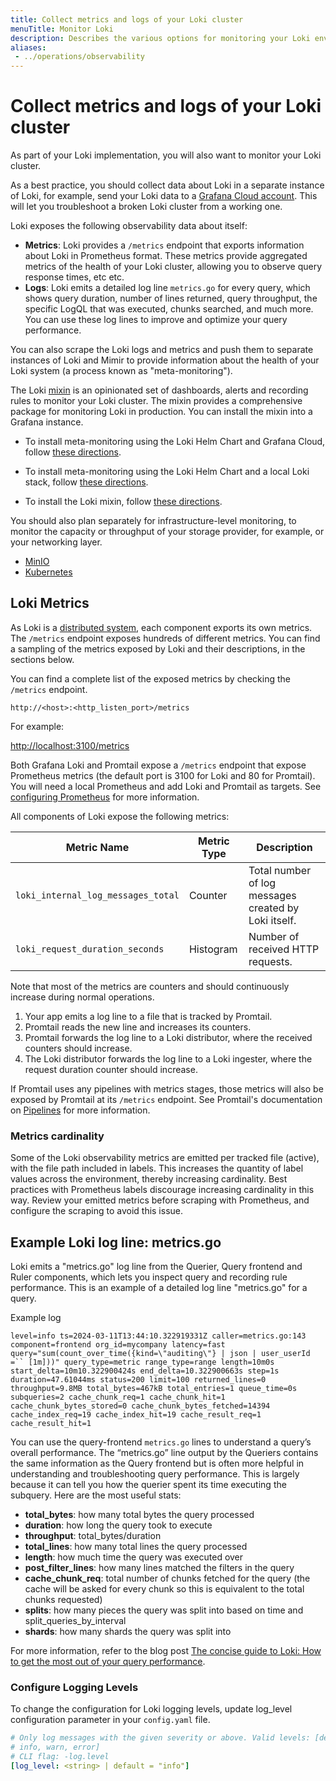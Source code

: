 ```yaml
---
title: Collect metrics and logs of your Loki cluster
menuTitle: Monitor Loki
description: Describes the various options for monitoring your Loki environment, and the metrics available.
aliases: 
 - ../operations/observability
---
```

# Collect metrics and logs of your Loki cluster

As part of your Loki implementation, you will also want to monitor your Loki cluster.

As a best practice, you should collect data about Loki in a separate instance of Loki, for example, send your Loki data to a [Grafana Cloud account](https://grafana.com/products/cloud/). This will let you troubleshoot a broken Loki cluster from a working one.

Loki exposes the following observability data about itself:

- **Metrics**: Loki provides a `/metrics` endpoint that exports information about Loki in Prometheus format. These metrics provide aggregated metrics of the health of your Loki cluster, allowing you to observe query response times, etc etc.
- **Logs**: Loki emits a detailed log line `metrics.go` for every query, which shows query duration, number of lines returned, query throughput, the specific LogQL that was executed, chunks searched, and much more. You can use these log lines to improve and optimize your query performance.

You can also scrape the Loki logs and metrics and push them to separate instances of Loki and Mimir to provide information about the health of your Loki system (a process known as "meta-monitoring").

The Loki [mixin](https://github.com/grafana/loki/blob/main/production/loki-mixin) is an opinionated set of dashboards, alerts and recording rules to monitor your Loki cluster. The mixin provides a comprehensive package for monitoring Loki in production. You can install the mixin into a Grafana instance.

- To install meta-monitoring using the Loki Helm Chart and Grafana Cloud, follow [these directions](https://grafana.com/docs/loki/<LOKI_VERSION>/setup/install/helm/monitor-and-alert/with-grafana-cloud/).

- To install meta-monitoring using the Loki Helm Chart and a local Loki stack, follow [these directions](https://grafana.com/docs/loki/<LOKI_VERSION>/setup/install/helm/monitor-and-alert/with-local-monitoring/).

- To install the Loki mixin, follow [these directions](mixins/).

You should also plan separately for infrastructure-level monitoring, to monitor the capacity or throughput of your storage provider, for example, or your networking layer.

- [MinIO](https://min.io/docs/minio/linux/operations/monitoring/collect-minio-metrics-using-prometheus.html)
- [Kubernetes](https://grafana.com/docs/grafana-cloud/monitor-infrastructure/kubernetes-monitoring/)

## Loki Metrics

As Loki is a [distributed system](https://grafana.com/docs/loki/<LOKI_VERSION>/get-started/components/), each component exports its own metrics. The `/metrics` endpoint exposes hundreds of different metrics. You can find a sampling of the metrics exposed by Loki and their descriptions, in the sections below.

You can find a complete list of the exposed metrics by checking the `/metrics` endpoint.

`http://<host>:<http_listen_port>/metrics`

For example:

[http://localhost:3100/metrics](http://localhost:3100/metrics)

Both Grafana Loki and Promtail expose a `/metrics` endpoint that expose Prometheus metrics (the default port is 3100 for Loki and 80 for Promtail). You will need a local Prometheus and add Loki and Promtail as targets. See [configuring Prometheus](https://prometheus.io/docs/prometheus/latest/configuration/configuration) for more information.

All components of Loki expose the following metrics:

| Metric Name                        | Metric Type | Description                                                                                                                  |
| ---------------------------------- | ----------- | ----------------------------------------------------------------------- |
| `loki_internal_log_messages_total` | Counter     | Total number of log messages created by Loki itself.                    |
| `loki_request_duration_seconds`    | Histogram   | Number of received HTTP requests.                                       |

Note that most of the metrics are counters and should continuously increase during normal operations.

1. Your app emits a log line to a file that is tracked by Promtail.
1. Promtail reads the new line and increases its counters.
1. Promtail forwards the log line to a Loki distributor, where the received
   counters should increase.
1. The Loki distributor forwards the log line to a Loki ingester, where the
   request duration counter should increase.

If Promtail uses any pipelines with metrics stages, those metrics will also be
exposed by Promtail at its `/metrics` endpoint. See Promtail's documentation on
[Pipelines](https://grafana.com/docs/loki/<LOKI_VERSION>/send-data/promtail/pipelines/) for more information.

### Metrics cardinality

Some of the Loki observability metrics are emitted per tracked file (active), with the file path included in labels. This increases the quantity of label values across the environment, thereby increasing cardinality. Best practices with Prometheus labels discourage increasing cardinality in this way. Review your emitted metrics before scraping with Prometheus, and configure the scraping to avoid this issue.

## Example Loki log line: metrics.go

Loki emits a "metrics.go" log line from the Querier, Query frontend and Ruler components, which lets you inspect query and recording rule performance. This is an example of a detailed log line "metrics.go" for a query.

Example log

`level=info ts=2024-03-11T13:44:10.322919331Z caller=metrics.go:143 component=frontend org_id=mycompany latency=fast query="sum(count_over_time({kind=\"auditing\"} | json | user_userId =`` [1m]))" query_type=metric range_type=range length=10m0s start_delta=10m10.322900424s end_delta=10.322900663s step=1s duration=47.61044ms status=200 limit=100 returned_lines=0 throughput=9.8MB total_bytes=467kB total_entries=1 queue_time=0s subqueries=2 cache_chunk_req=1 cache_chunk_hit=1 cache_chunk_bytes_stored=0 cache_chunk_bytes_fetched=14394 cache_index_req=19 cache_index_hit=19 cache_result_req=1 cache_result_hit=1`

You can use the query-frontend `metrics.go` lines to understand a query’s overall performance. The “metrics.go” line output by the Queriers contains the same information as the Query frontend but is often more helpful in understanding and troubleshooting query performance. This is largely because it can tell you how the querier spent its time executing the subquery. Here are the most useful stats:

- **total_bytes**: how many total bytes the query processed
- **duration**: how long the query took to execute
- **throughput**: total_bytes/duration
- **total_lines**: how many total lines the query processed
- **length**: how much time the query was executed over
- **post_filter_lines**: how many lines matched the filters in the query
- **cache_chunk_req**: total number of chunks fetched for the query (the cache will be asked for every chunk so this is equivalent to the total chunks requested)
- **splits**: how many pieces the query was split into based on time and split_queries_by_interval
- **shards**: how many shards the query was split into

For more information, refer to the blog post [The concise guide to Loki: How to get the most out of your query performance](https://grafana.com/blog/2023/12/28/the-concise-guide-to-loki-how-to-get-the-most-out-of-your-query-performance/).

### Configure Logging Levels

To change the configuration for Loki logging levels, update log_level configuration parameter in your `config.yaml` file.

```yaml
# Only log messages with the given severity or above. Valid levels: [debug,
# info, warn, error]
# CLI flag: -log.level
[log_level: <string> | default = "info"]
```
